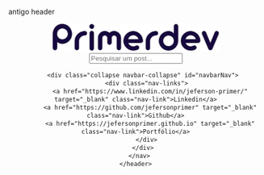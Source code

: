 antigo header

<header>
      <nav class="navbar navbar-expand-lg">
        <div class="logo">
          <a href="/index.html"><img src="/images_home/logo.png" alt="Logo Primerdev" /></a>
        </div>
        <!-- -->
        <!-- <button
          class="navbar-toggler"
          type="button"
          id="hamburger-btn"
          aria-controls="navbarNav"
          aria-expanded="false"
          aria-label="Alternar navegação"
        >
          <span class="navbar-toggler-icon"></span>
        </button> -->
        <!--  -->
        <div class="search-bar search-container">
          <input
            type="text"
            id="search-input"
            class="form-control"
            placeholder="Pesquisar um post..."
            autocomplete="off"
          />
         
        <div class="collapse navbar-collapse" id="navbarNav">
          <div class="nav-links">
            <a href="https://www.linkedin.com/in/jeferson-primer/" target="_blank" class="nav-link">Linkedin</a>
            <a href="https://github.com/jefersonprimer" target="_blank" class="nav-link">Github</a>
            <a href="https://jefersonprimer.github.io" target="_blank" class="nav-link">Portfólio</a>
          </div>
        </div>
      </nav>
    </header>